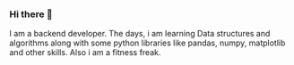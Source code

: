 ### Hi there 👋
I am a backend developer. The days, i am learning Data structures and algorithms along with some python libraries like pandas, numpy, matplotlib and other skills. Also i am a fitness freak.
